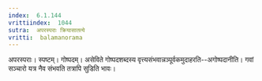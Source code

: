 ```yaml
---
index:  6.1.144
vrittiindex:  1044
sutra:  अपरस्पराः क्रियासातत्ये
vritti:  balamanorama 
---
```


अपरस्पराः। स्पष्टम्। गोष्पदम्। असेविते गोष्पदशब्दस्य वृत्त्यसंभवान्नञ्पूर्वकमुदाहरति--अगोष्पदानीति। गवां सञ्चारो यत्र नैव संभवति तत्रापि सुडिति भावः। 

